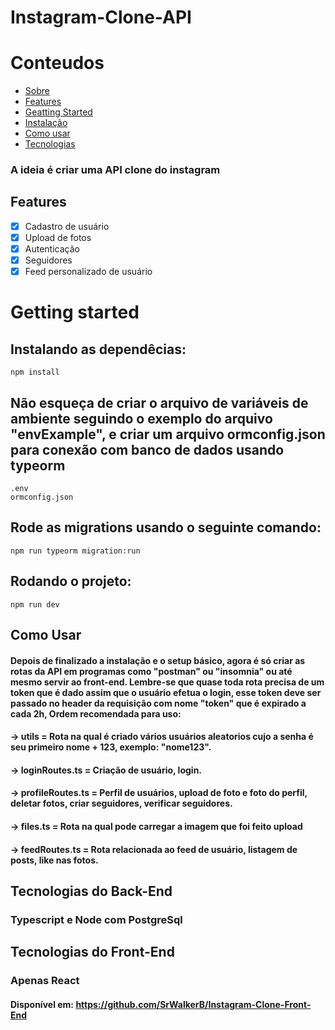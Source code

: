 # Instagram-Clone-API

# Conteudos

* [Sobre](#Sobre)
* [Features](#Features)
* [Geatting Started](#Geatting-Started)
* [Instalação](#instalacao)
* [Como usar](#como-usar)
* [Tecnologias](#tecnologias)

### A ideia é criar uma API clone do instagram

## Features

- [X] Cadastro de usuário 
- [X] Upload de fotos
- [X] Autenticação 
- [X] Seguidores
- [X] Feed personalizado de usuário

# Getting started

## Instalando as dependêcias:

```
npm install
```

## Não esqueça de criar o arquivo de variáveis de ambiente seguindo o exemplo do arquivo "envExample", e criar um arquivo ormconfig.json para conexão com banco de dados usando typeorm

```
.env
ormconfig.json
```

## Rode as migrations usando o seguinte comando:

```
npm run typeorm migration:run
```

## Rodando o projeto:

```
npm run dev
```

## Como Usar

#### Depois de finalizado a instalação e o setup básico, agora é só criar as rotas da API em programas como "postman" ou "insomnia" ou até mesmo servir ao front-end. Lembre-se que quase toda rota precisa de um token que é dado assim que o usuário efetua o login, esse token deve ser passado no header da requisição com nome "token" que é expirado a cada 2h, Ordem recomendada para uso:

#### -> utils = Rota na qual é criado vários usuários aleatorios cujo a senha é seu primeiro nome + 123, exemplo: "nome123".
#### -> loginRoutes.ts = Criação de usuário, login.
#### -> profileRoutes.ts = Perfil de usuários, upload de foto e foto do perfil, deletar fotos, criar seguidores, verificar seguidores.  
#### -> files.ts = Rota na qual pode carregar a imagem que foi feito upload
#### -> feedRoutes.ts = Rota relacionada ao feed de usuário, listagem de posts, like nas fotos.


## Tecnologias do Back-End

### Typescript e Node com PostgreSql

## Tecnologias do Front-End

### Apenas React
#### Disponível em: https://github.com/SrWalkerB/Instagram-Clone-Front-End

